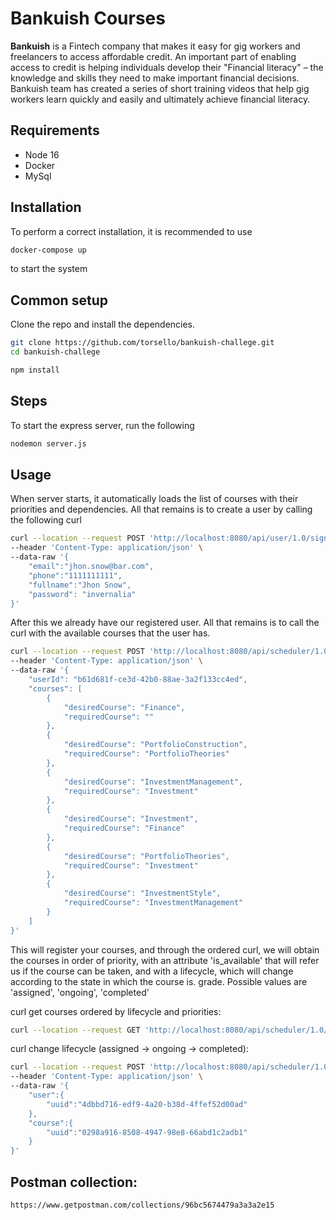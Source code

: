 # Bankuish Courses

**Bankuish** is a Fintech company that makes it easy for gig workers and freelancers to
access affordable credit.
An important part of enabling access to credit is helping individuals develop their
"Financial literacy" – the knowledge and skills they need to make important financial
decisions. Bankuish team has created a series of short training videos that help gig
workers learn quickly and easily and ultimately achieve financial literacy.

## Requirements

* Node 16
* Docker
* MySql

## Installation

To perform a correct installation, it is recommended to use  

```bash
docker-compose up
```
to start the system

## Common setup

Clone the repo and install the dependencies.

```bash
git clone https://github.com/torsello/bankuish-challege.git
cd bankuish-challege

```

```bash
npm install
```

## Steps 

To start the express server, run the following

```bash
nodemon server.js
```

## Usage 

When server starts, it automatically loads the list of courses with their priorities and dependencies. 
All that remains is to create a user by calling the following curl
```bash
curl --location --request POST 'http://localhost:8080/api/user/1.0/signup' \
--header 'Content-Type: application/json' \
--data-raw '{
    "email":"jhon.snow@bar.com",
    "phone":"1111111111",
    "fullname":"Jhon Snow",
    "password": "invernalia"
}'
```
After this we already have our registered user.
All that remains is to call the curl with the available courses that the user has.

```bash
curl --location --request POST 'http://localhost:8080/api/scheduler/1.0' \
--header 'Content-Type: application/json' \
--data-raw '{
    "userId": "b61d681f-ce3d-42b0-88ae-3a2f133cc4ed",
    "courses": [
        {
            "desiredCourse": "Finance",
            "requiredCourse": ""
        },
        {
            "desiredCourse": "PortfolioConstruction",
            "requiredCourse": "PortfolioTheories"
        },
        {
            "desiredCourse": "InvestmentManagement",
            "requiredCourse": "Investment"
        },
        {
            "desiredCourse": "Investment",
            "requiredCourse": "Finance"
        },
        {
            "desiredCourse": "PortfolioTheories",
            "requiredCourse": "Investment"
        },
        {
            "desiredCourse": "InvestmentStyle",
            "requiredCourse": "InvestmentManagement"
        }
    ]
}'
```


This will register your courses, and through the ordered curl, we will obtain the courses in order of priority, with an attribute 'is_available' that will refer us if the course can be taken, and with a lifecycle, which will change according to the state in which the course is. grade. Possible values ​​are 'assigned', 'ongoing', 'completed'

curl get courses ordered by lifecycle and priorities:
```bash
curl --location --request GET 'http://localhost:8080/api/scheduler/1.0/4dbbd716-edf9-4a20-b38d-4ffef52d00ad/ordered'
```

curl change lifecycle (assigned -> ongoing -> completed):
```bash
curl --location --request POST 'http://localhost:8080/api/scheduler/1.0/change-lifecycle' \
--header 'Content-Type: application/json' \
--data-raw '{
    "user":{
        "uuid":"4dbbd716-edf9-4a20-b38d-4ffef52d00ad"
    },
    "course":{
        "uuid":"0298a916-8508-4947-98e8-66abd1c2adb1"
    }
}'
```

## Postman collection:
```bash
https://www.getpostman.com/collections/96bc5674479a3a3a2e15
```
